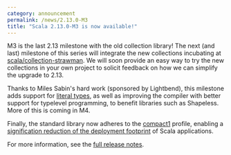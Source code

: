 ```yaml
---
category: announcement
permalink: /news/2.13.0-M3
title: "Scala 2.13.0-M3 is now available!"
---
```


M3 is the last 2.13 milestone with the old collection library! The next (and last) milestone of this series will integrate the new collections incubating at [scala/collection-strawman](https://github.com/scala/collection-strawman/). We will soon provide an easy way to try the new collections in your own project to solicit feedback on how we can simplify the upgrade to 2.13.

Thanks to Miles Sabin's hard work (sponsored by Lightbend), this milestone adds support for [literal types](https://github.com/scala/scala/pull/5310), as well as improving the compiler with better support for typelevel programming, to benefit libraries such as Shapeless. More of this is coming in M4.

Finally, the standard library now adheres to the [compact1](https://openjdk.java.net/jeps/161) profile, 
enabling a [signification reduction of the deployment footprint](https://github.com/scala/bug/issues/10559) of Scala applications.

For more information, see the [full release notes](https://github.com/scala/scala/releases/v2.13.0-M3).



